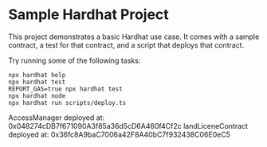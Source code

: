 # Sample Hardhat Project

This project demonstrates a basic Hardhat use case. It comes with a sample contract, a test for that contract, and a script that deploys that contract.

Try running some of the following tasks:

```shell
npx hardhat help
npx hardhat test
REPORT_GAS=true npx hardhat test
npx hardhat node
npx hardhat run scripts/deploy.ts
```


AccessManager deployed at: 0x048274cDB7f671090A3f85a36d5cD6A460f4Cf2c
landLiceneContract deployed at: 0x36fc8A9baC7006a42F8A40bC7f932438C06E0eC5

